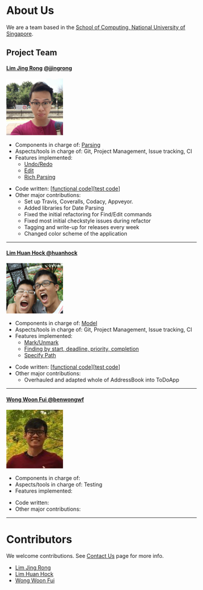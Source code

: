 # About Us

We are a team based in the [School of Computing, National University of Singapore](http://www.comp.nus.edu.sg).

## Project Team

#### [Lim Jing Rong](http://jjingrong.com) [@jjingrong](http://github.com/jjingrong)
<img src="images/jjingrong.png" width="150"><br>

* Components in charge of: [Parsing](https://github.com/CS2103JAN2017-F12-B2/main/blob/master/docs/DeveloperGuide.md#parsing-component)
* Aspects/tools in charge of: Git, Project Management, Issue tracking, CI
* Features implemented:
   * [Undo/Redo](https://github.com/CS2103JAN2017-F12-B2/main/blob/master/docs/UserGuide.md#undo)
   * [Edit](https://github.com/se-edu/addressbook-level4/blob/master/docs/UserGuide.md#edit)
   * [Rich Parsing](https://github.com/se-edu/addressbook-level4/blob/master/docs/UserGuide.md#add)   
<!-- todo code written -->
* Code written: [[functional code](A0114395E.md)][[test code](A0114395E.md)]
* Other major contributions:
  * Set up Travis, Coveralls, Codacy, Appveyor.
  * Added libraries for Date Parsing
  * Fixed the initial refactoring for Find/Edit commands
  * Fixed most initial checkstyle issues during refactor
  * Tagging and write-up for releases every week
  * Changed color scheme of the application

----

#### [Lim Huan Hock @huanhock](http://github.com/huanhock)
<img src="images/huanhock.png" width="150"><br>

* Components in charge of: [Model](https://github.com/CS2103JAN2017-F12-B2/main/blob/master/docs/DeveloperGuide.md#)
* Aspects/tools in charge of: Git, Project Management, Issue tracking, CI
* Features implemented:
   * [Mark/Unmark](https://github.com/CS2103JAN2017-F12-B2/main/blob/master/docs/UserGuide.md#mark)
   * [Finding by start, deadline, priority, completion](https://github.com/se-edu/addressbook-level4/blob/master/docs/UserGuide.md#find)
   * [Specify Path](https://github.com/se-edu/addressbook-level4/blob/master/docs/UserGuide.md#specifypath)   
<!-- todo code written -->
* Code written: [[functional code](A0124591H.md)][[test code](A0124591H.md)]
* Other major contributions:
  * Overhauled and adapted whole of AddressBook into ToDoApp

----

#### [Wong Woon Fui @benwongwf](http://github.com/benwongwf)
<img src="images/benwongwf.png" width="150"><br>

* Components in charge of:
* Aspects/tools in charge of: Testing
* Features implemented:
<!-- todo code written -->
* Code written:
* Other major contributions:

-----

# Contributors

We welcome contributions. See [Contact Us](ContactUs.md) page for more info.

* [Lim Jing Rong](https://github.com/CS2103AUG2016-F12-B2/main/pulls?q=is%3Apr+author%3Ajjingrong)
* [Lim Huan Hock](https://github.com/CS2103AUG2016-F12-B2/main/pulls?q=is%3Apr+author%3Ahuanhock)
* [Wong Woon Fui](https://github.com/CS2103AUG2016-F12-B2/main/pulls?q=is%3Apr+author%3Abenwongwf)
